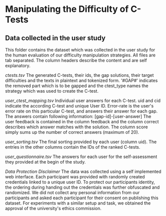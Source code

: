 # Manipulating the Difficulty of C-Tests
## Data collected in the user study

This folder contains the dataset which was collected in the user study for the human evaluation of our difficulty manipulation strategies.
All files are tab separated. The column headers describe the content and are self explanatory.

_ctests.tsv_
The generated C-tests, their ids, the gap solutions, their target difficulties and the texts in plaintext and tokenized form.
'#GAP#' indicates the removed part which is to be gapped and the ctest_type names the strategy which was used to create the C-test.

_user_ctest_mapping.tsv_
Individual user answers for each C-test. uid and cid indicate the according C-test and unique User ID.
Error-rate is the user's error rate on this particular C-test, and answers their answer for each gap.
The answers contain following information: [gap-id]-[user-answer] 
The user feedback is contained in the column feedback and the column correct describes which answer matches with the solution.
The column score simply sums up the number of correct answers (maximum of 20).

_user_sorting.tsv_
The final sorting provided by each user (column uid). The entries in the other columns contain the IDs of the ranked C-tests.

_user_questionnaire.tsv_
The answers for each user for the self-assessment they provided at the begin of the study.


*Data Protection Disclaimer*
The data was collected using a self implemented web interface. Each participant was provided with randomly created credentials linked to a unique user ID. To protect our participants identity, the ordering during handing out the credentials was further obfuscated and randomized. We did not collect any personal information from our participants and asked each participant for their consent on publishing this dataset. For experiments with a similar setup and task, we obtained the approval of the university's ethics commission.

